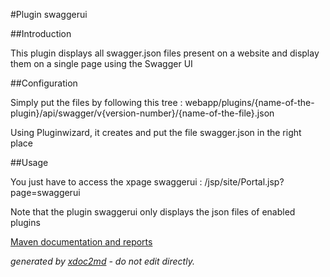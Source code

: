 
#Plugin swaggerui

##Introduction

This plugin displays all swagger.json files present on a website and display them on a single page using the Swagger UI

##Configuration

Simply put the files by following this tree : webapp/plugins/{name-of-the-plugin}/api/swagger/v{version-number}/{name-of-the-file}.json

Using Pluginwizard, it creates and put the file swagger.json in the right place

##Usage

You just have to access the xpage swaggerui : /jsp/site/Portal.jsp?page=swaggerui

Note that the plugin swaggerui only displays the json files of enabled plugins


[Maven documentation and reports](http://dev.lutece.paris.fr/plugins/plugin-swaggerui/)



 *generated by [xdoc2md](https://github.com/lutece-platform/tools-maven-xdoc2md-plugin) - do not edit directly.*